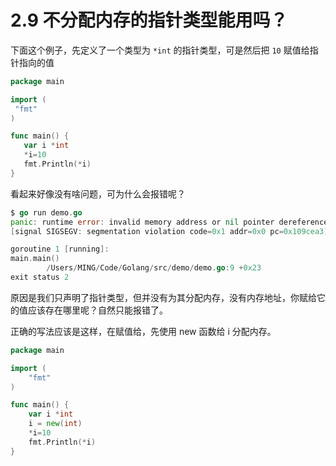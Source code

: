 # 2.9 不分配内存的指针类型能用吗？

下面这个例子，先定义了一个类型为 `*int` 的指针类型，可是然后把 `10` 赋值给指针指向的值

```go
package main

import (
 "fmt"
)

func main() {
   var i *int
   *i=10
   fmt.Println(*i)
}
```

看起来好像没有啥问题，可为什么会报错呢？

```go
$ go run demo.go                      
panic: runtime error: invalid memory address or nil pointer dereference
[signal SIGSEGV: segmentation violation code=0x1 addr=0x0 pc=0x109cea3]

goroutine 1 [running]:
main.main()
        /Users/MING/Code/Golang/src/demo/demo.go:9 +0x23
exit status 2
```

原因是我们只声明了指针类型，但并没有为其分配内存，没有内存地址，你赋给它的值应该存在哪里呢？自然只能报错了。

正确的写法应该是这样，在赋值给，先使用 new 函数给 i 分配内存。

```go
package main

import (
	"fmt"
)

func main() {
	var i *int
	i = new(int)
	*i=10
	fmt.Println(*i)
}
```

